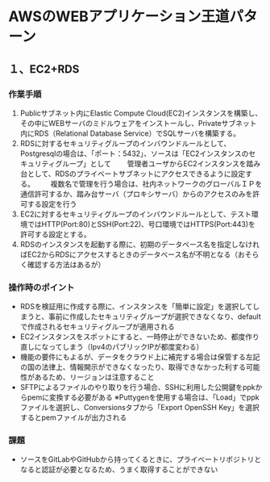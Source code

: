 # AWSのWEBアプリケーション王道パターン
## １、EC2+RDS
  ### 作業手順
  1. Publicサブネット内にElastic Compute Cloud(EC2)インスタンスを構築し、その中にWEBサーバのミドルウェアをインストールし、Privateサブネット内にRDS（Relational Database Service）でSQLサーバを構築する。
  2. RDSに対するセキュリティグループのインバウンドルールとして、Postgresqlの場合は、「ポート：5432」、ソースは「EC2インスタンスのセキュリティグループ」として
　　管理者ユーザからEC2インスタンスを踏み台として、RDSのプライベートサブネットにアクセスできるように設定する。
　　複数名で管理を行う場合は、社内ネットワークのグローバルＩＰを通信許可するか、踏み台サーバ（プロキシサーバ）からのアクセスのみを許可する設定を行う
  3. EC2に対するセキュリティグループのインバウンドルールとして、テスト環境ではHTTP(Port:80)とSSH(Port:22)、号口環境ではHTTPS(Port:443)を許可する設定とする。
  4. RDSのインスタンスを起動する際に、初期のデータベース名を指定しなければEC2からRDSにアクセスするときのデータベース名が不明となる（おそらく確認する方法はあるが）
 
 ### 操作時のポイント
  - RDSを検証用に作成する際に、インスタンスを「簡単に設定」を選択してしまうと、事前に作成したセキュリティグループが選択できなくなり、defaultで作成されるセキュリティグループが適用される
  - EC2インスタンスをスポットにすると、一時停止ができないため、都度作り直しになってしまう（Ipv4のパブリックIPが都度変わる）
  - 機能の要件にもよるが、データをクラウド上に補完する場合は保管する左記の国の法律上、情報開示ができなくなったり、取得できなかった利する可能性があるため、リージョンは注意すること
  - SFTPによるファイルのやり取りを行う場合、SSHに利用した公開鍵をppkからpemに変換する必要がある
    ※Puttygenを使用する場合は、「Load」でppkファイルを選択し、Conversionsタブから「Export OpenSSH Key」を選択するとpemファイルが出力される

 ### 課題
  - ソースをGitLabやGitHubから持ってくるときに、プライベートリポジトリとなると認証が必要となるため、うまく取得することができない
